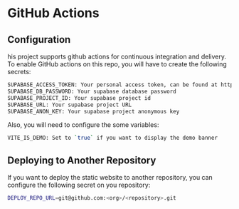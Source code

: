 # GitHub Actions

## Configuration

his project supports github actions for continuous integration and delivery. To enable GitHub actions on this repo, you will
have to create the following secrets:

```bash
SUPABASE_ACCESS_TOKEN: Your personal access token, can be found at https://supabase.com/dashboard/account/tokens
SUPABASE_DB_PASSWORD: Your supabase database password
SUPABASE_PROJECT_ID: Your supabase project id
SUPABASE_URL: Your supabase project URL
SUPABASE_ANON_KEY: Your supabase project anonymous key
```

Also, you will need to configure the some variables:
```bash
VITE_IS_DEMO: Set to `true` if you want to display the demo banner
```

## Deploying to Another Repository

If you want to deploy the static website to another repository, you can configure the following secret on you repository:
```bash
DEPLOY_REPO_URL=git@github.com:<org>/<repository>.git
```
